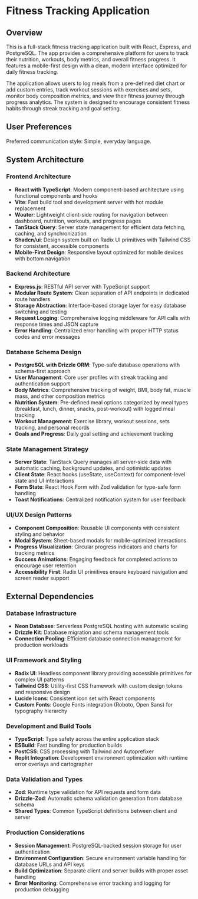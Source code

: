 # Fitness Tracking Application

## Overview

This is a full-stack fitness tracking application built with React, Express, and PostgreSQL. The app provides a comprehensive platform for users to track their nutrition, workouts, body metrics, and overall fitness progress. It features a mobile-first design with a clean, modern interface optimized for daily fitness tracking.

The application allows users to log meals from a pre-defined diet chart or add custom entries, track workout sessions with exercises and sets, monitor body composition metrics, and view their fitness journey through progress analytics. The system is designed to encourage consistent fitness habits through streak tracking and goal setting.

## User Preferences

Preferred communication style: Simple, everyday language.

## System Architecture

### Frontend Architecture
- **React with TypeScript**: Modern component-based architecture using functional components and hooks
- **Vite**: Fast build tool and development server with hot module replacement
- **Wouter**: Lightweight client-side routing for navigation between dashboard, nutrition, workouts, and progress pages
- **TanStack Query**: Server state management for efficient data fetching, caching, and synchronization
- **Shadcn/ui**: Design system built on Radix UI primitives with Tailwind CSS for consistent, accessible components
- **Mobile-First Design**: Responsive layout optimized for mobile devices with bottom navigation

### Backend Architecture
- **Express.js**: RESTful API server with TypeScript support
- **Modular Route System**: Clean separation of API endpoints in dedicated route handlers
- **Storage Abstraction**: Interface-based storage layer for easy database switching and testing
- **Request Logging**: Comprehensive logging middleware for API calls with response times and JSON capture
- **Error Handling**: Centralized error handling with proper HTTP status codes and error messages

### Database Schema Design
- **PostgreSQL with Drizzle ORM**: Type-safe database operations with schema-first approach
- **User Management**: Core user profiles with streak tracking and authentication support
- **Body Metrics**: Comprehensive tracking of weight, BMI, body fat, muscle mass, and other composition metrics
- **Nutrition System**: Pre-defined meal options categorized by meal types (breakfast, lunch, dinner, snacks, post-workout) with logged meal tracking
- **Workout Management**: Exercise library, workout sessions, sets tracking, and personal records
- **Goals and Progress**: Daily goal setting and achievement tracking

### State Management Strategy
- **Server State**: TanStack Query manages all server-side data with automatic caching, background updates, and optimistic updates
- **Client State**: React hooks (useState, useContext) for component-level state and UI interactions
- **Form State**: React Hook Form with Zod validation for type-safe form handling
- **Toast Notifications**: Centralized notification system for user feedback

### UI/UX Design Patterns
- **Component Composition**: Reusable UI components with consistent styling and behavior
- **Modal System**: Sheet-based modals for mobile-optimized interactions
- **Progress Visualization**: Circular progress indicators and charts for tracking metrics
- **Success Animations**: Engaging feedback for completed actions to encourage user retention
- **Accessibility First**: Radix UI primitives ensure keyboard navigation and screen reader support

## External Dependencies

### Database Infrastructure
- **Neon Database**: Serverless PostgreSQL hosting with automatic scaling
- **Drizzle Kit**: Database migration and schema management tools
- **Connection Pooling**: Efficient database connection management for production workloads

### UI Framework and Styling
- **Radix UI**: Headless component library providing accessible primitives for complex UI patterns
- **Tailwind CSS**: Utility-first CSS framework with custom design tokens and responsive design
- **Lucide Icons**: Consistent icon set with React components
- **Custom Fonts**: Google Fonts integration (Roboto, Open Sans) for typography hierarchy

### Development and Build Tools
- **TypeScript**: Type safety across the entire application stack
- **ESBuild**: Fast bundling for production builds
- **PostCSS**: CSS processing with Tailwind and Autoprefixer
- **Replit Integration**: Development environment optimization with runtime error overlays and cartographer

### Data Validation and Types
- **Zod**: Runtime type validation for API requests and form data
- **Drizzle-Zod**: Automatic schema validation generation from database schema
- **Shared Types**: Common TypeScript definitions between client and server

### Production Considerations
- **Session Management**: PostgreSQL-backed session storage for user authentication
- **Environment Configuration**: Secure environment variable handling for database URLs and API keys
- **Build Optimization**: Separate client and server builds with proper asset handling
- **Error Monitoring**: Comprehensive error tracking and logging for production debugging